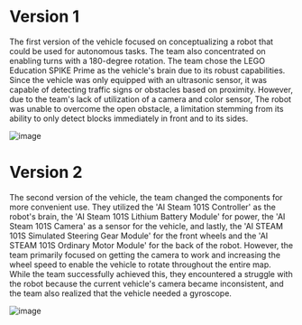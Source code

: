 # Version 1
  The first version of the vehicle focused on conceptualizing a robot that could be used for autonomous tasks. The team also concentrated on enabling turns with a 180-degree rotation. The team chose the LEGO Education SPIKE Prime as the vehicle's brain due to its robust capabilities. Since the vehicle was only equipped with an ultrasonic sensor, it was capable of detecting traffic signs or obstacles based on proximity. However, due to the team's lack of utilization of a camera and color sensor, The robot was unable to overcome the open obstacle, a limitation stemming from its ability to only detect blocks immediately in front and to its sides.

 ![image](https://github.com/user-attachments/assets/156feea5-8144-430e-a051-c370eecf6d76)

# Version 2 
  The second version of the vehicle, the team changed the components for more convenient use. They utilized the 'AI Steam 101S Controller' as the robot's brain, the 'AI Steam 101S Lithium Battery Module' for power, the 'AI Steam 101S Camera' as a sensor for the vehicle, and lastly, the 'AI STEAM 101S Simulated Steering Gear Module' for the front wheels and the 'AI STEAM 101S Ordinary Motor Module' for the back of the robot. However, the team primarily focused on getting the camera to work and increasing the wheel speed to enable the vehicle to rotate throughout the entire map. While the team successfully achieved this, they encountered a struggle with the robot because the current vehicle's camera became inconsistent, and the team also realized that the vehicle needed a gyroscope.

![image](https://github.com/user-attachments/assets/be12a2a3-789b-430d-b5d9-2aa7c0a7758b)

